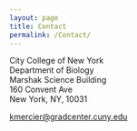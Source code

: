```yaml
---
layout: page
title: Contact
permalink: /Contact/
---
```


City College of New York<br/>
Department of Biology<br/>
Marshak Science Building<br/>
160 Convent Ave<br/>
New York, NY, 10031

[kmercier@gradcenter.cuny.edu](mailto:kmercier@gradcenter.cuny.edu)
